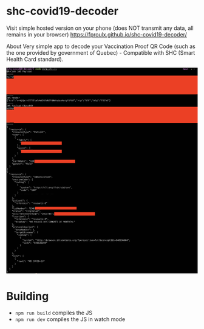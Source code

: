 # shc-covid19-decoder

Visit simple hosted version on your phone (does NOT transmit any data, all remains in your browser)
https://fproulx.github.io/shc-covid19-decoder/

About
Very simple app to decode your Vaccination Proof QR Code (such as the one provided by government of Quebec) - Compatible with SHC (Smart Health Card standard).

![demo](demo.png)

# Building

- `npm run build` compiles the JS
- `npm run dev` compiles the JS in watch mode
